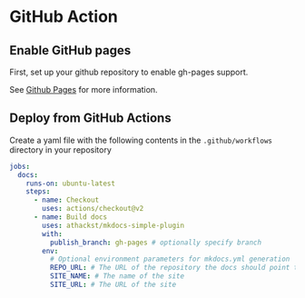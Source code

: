 # GitHub Action

## Enable GitHub pages

First, set up your github repository to enable gh-pages support.

See [Github Pages](https://pages.github.com/) for more information.

## Deploy from GitHub Actions

Create a yaml file with the following contents in the `.github/workflows` directory in your repository

```yaml
jobs:
  docs:
    runs-on: ubuntu-latest
    steps:
      - name: Checkout
        uses: actions/checkout@v2
      - name: Build docs
        uses: athackst/mkdocs-simple-plugin
        with:
          publish_branch: gh-pages # optionally specify branch
        env:
          # Optional environment parameters for mkdocs.yml generation
          REPO_URL: # The URL of the repository the docs should point to
          SITE_NAME: # The name of the site
          SITE_URL: # The URL of the site
```
